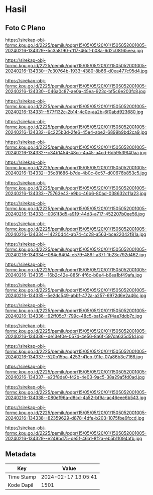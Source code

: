 # Hasil

## Foto C Plano

https://sirekap-obj-formc.kpu.go.id/2225/pemilu/pdpr/15/05/05/20/01/1505052001005-20240216-134329--5c3a8190-c117-46cf-b08a-6d2c08165eea.jpg

https://sirekap-obj-formc.kpu.go.id/2225/pemilu/pdpr/15/05/05/20/01/1505052001005-20240216-134330--7c30764b-1933-4380-8b66-d0ea477c95d4.jpg

https://sirekap-obj-formc.kpu.go.id/2225/pemilu/pdpr/15/05/05/20/01/1505052001005-20240216-134330--046a0c87-ae0a-45ea-923c-bf5c6e203fc8.jpg

https://sirekap-obj-formc.kpu.go.id/2225/pemilu/pdpr/15/05/05/20/01/1505052001005-20240216-134331--577f132c-2b14-4c0e-aa2b-6f0abd923680.jpg

https://sirekap-obj-formc.kpu.go.id/2225/pemilu/pdpr/15/05/05/20/01/1505052001005-20240216-134332--6c225b3d-2fe6-45e4-abe2-6899b9bd2ca9.jpg

https://sirekap-obj-formc.kpu.go.id/2225/pemilu/pdpr/15/05/05/20/01/1505052001005-20240216-134332--c34b1454-48cc-4a45-a4cd-6d59539f40aa.jpg

https://sirekap-obj-formc.kpu.go.id/2225/pemilu/pdpr/15/05/05/20/01/1505052001005-20240216-134332--35c81686-b7de-4b0c-8c57-d00676b853c5.jpg

https://sirekap-obj-formc.kpu.go.id/2225/pemilu/pdpr/15/05/05/20/01/1505052001005-20240216-134333--75763e43-e9bc-46b6-80ad-038632c11a23.jpg

https://sirekap-obj-formc.kpu.go.id/2225/pemilu/pdpr/15/05/05/20/01/1505052001005-20240216-134333--0061f3d5-a919-44d3-a717-452207b0ee56.jpg

https://sirekap-obj-formc.kpu.go.id/2225/pemilu/pdpr/15/05/05/20/01/1505052001005-20240216-134334--14220d44-ab74-4c28-a563-bce22042f81a.jpg

https://sirekap-obj-formc.kpu.go.id/2225/pemilu/pdpr/15/05/05/20/01/1505052001005-20240216-134334--084c6404-e579-489f-a37f-1b23c792d462.jpg

https://sirekap-obj-formc.kpu.go.id/2225/pemilu/pdpr/15/05/05/20/01/1505052001005-20240216-134335--16b2c42e-885f-4f6c-b8e4-b6ea1bf49afa.jpg

https://sirekap-obj-formc.kpu.go.id/2225/pemilu/pdpr/15/05/05/20/01/1505052001005-20240216-134335--5e2dc549-abbf-472a-a257-6972d6e2a46c.jpg

https://sirekap-obj-formc.kpu.go.id/2225/pemilu/pdpr/15/05/05/20/01/1505052001005-20240216-134336--92ff05c7-799c-48c5-baf2-a7f4ae7ddb7c.jpg

https://sirekap-obj-formc.kpu.go.id/2225/pemilu/pdpr/15/05/05/20/01/1505052001005-20240216-134336--de13ef0e-0574-4e56-8a6f-597da635d51d.jpg

https://sirekap-obj-formc.kpu.go.id/2225/pemilu/pdpr/15/05/05/20/01/1505052001005-20240216-134337--520b15ba-4253-41cb-91fe-07a86b3e7166.jpg

https://sirekap-obj-formc.kpu.go.id/2225/pemilu/pdpr/15/05/05/20/01/1505052001005-20240216-134337--e23f8de0-f42b-4e03-9ac5-38a29a5fd0ad.jpg

https://sirekap-obj-formc.kpu.go.id/2225/pemilu/pdpr/15/05/05/20/01/1505052001005-20240216-134338--080ef96a-d8cd-4a52-bf9a-ac46eee6b543.jpg

https://sirekap-obj-formc.kpu.go.id/2225/pemilu/pdpr/15/05/05/20/01/1505052001005-20240216-134338--82359629-d878-4dfe-b203-1075fbe6fccd.jpg

https://sirekap-obj-formc.kpu.go.id/2225/pemilu/pdpr/15/05/05/20/01/1505052001005-20240216-134329--e249bd75-de5f-46a1-8f2a-eb5b11094afb.jpg


## Metadata

| Key        | Value               |
| ---------- | ------------------- |
| Time Stamp | 2024-02-17 13:05:41 |
| Kode Dapil | 1501                |



